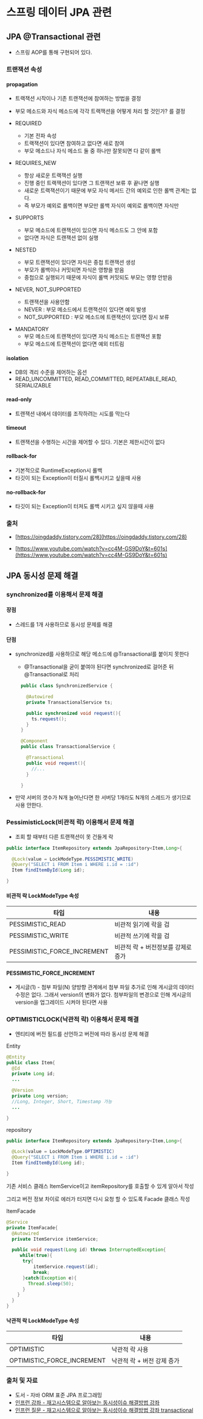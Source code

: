 # 스프링 데이터 JPA 관련

## JPA @Transactional 관련

- 스프링 AOP를 통해 구현되어 있다.

### 트랜잭션 속성

#### propagation

- 트랙잭션 시작이나 기존 트랜잭션에 참여하는 방법을 결정

- 부모 메소드와 자식 메소드에 각각 트랙잭션을 어떻게 처리 할 것인가? 를 결정

- REQUIRED

  - 기본 전파 속성
  - 트랙잭션이 있다면 참여하고 없다면 새로 참여
  - 부모 메소드나 자식 메소드 둘 중 하나만 잘못되면 다 같이 롤백

- REQUIRES_NEW

  - 항상 새로운 트랙잭션 실행
  - 진행 중인 트랙잭션이 있다면 그 트랜잭션 보류 후 끝나면 실행
  - 새로운 트랙잭션이기 때문에 부모 자식 메서드 간의 예외로 인한 롤백 관계는 없다.
  - 즉 부모가 예외로 롤백이면 부모만 롤백 자식이 예외로 롤백이면 자식만

- SUPPORTS

  - 부모 메소드에 트랜잭션이 있으면 자식 메소드도 그 안에 포함
  - 없다면 자식은 트랜잭션 없이 실행

- NESTED

  - 부모 트랜잭션이 있다면 자식은 중첩 트랜잭션 생성
  - 부모가 롤백이나 커밋되면 자식은 영향을 받음
  - 중첩으로 실행되기 때문에 자식이 롤백 커밋되도 부모는 영향 안받음

- NEVER, NOT_SUPPORTED
  - 트랜잭션을 사용안함
  - NEVER : 부모 메소드에서 트랜잭션이 있다면 예외 발생
  - NOT_SUPPORTED : 부모 메소드에 트랜잭션이 있다면 잠시 보류

* MANDATORY
  - 부모 메소드에 트랜잭션이 있다면 자식 메소드는 트랜잭션 포함
  - 부모 메소드에 트랜잭션이 없다면 예외 터트림

#### isolation

- DB의 격리 수준을 제어하는 옵션
- READ_UNCOMMITTED, READ_COMMITTED, REPEATABLE_READ, SERIALIZABLE

#### read-only

- 트랜잭션 내에서 데이터를 조작하려는 시도를 막는다

#### timeout

- 트랜잭션을 수행하는 시간을 제어할 수 있다. 기본은 제한시간이 없다

#### rollback-for

- 기본적으로 RuntimeException시 롤백
- 타깃이 되는 Exception이 터질시 롤백시키고 싶을때 사용

#### no-rollback-for

- 타깃이 되는 Exception이 터져도 롤백 시키고 싶지 않을때 사용

### 출처

- [https://oingdaddy.tistory.com/28](https://oingdaddy.tistory.com/28)

- [https://www.youtube.com/watch?v=cc4M-GS9DoY&t=601s](https://www.youtube.com/watch?v=cc4M-GS9DoY&t=601s)

## JPA 동시성 문제 해결

### synchronized를 이용해서 문제 해결

#### 장점

- 스레드를 1개 사용하므로 동시성 문제를 해결

#### 단점

- synchronized를 사용하므로 해당 메소드에 @Transactional를 붙이지 못한다

  - @Transactional을 굳이 붙여야 된다면 synchronized로 걸어준 뒤 @Transactional로 처리

  ```java
    public class SynchronizedService {

      @Autowired
      private TransactionalService ts;

      public synchronized void request(){
        ts.request();
      }
    }

    @Component
    public class TransactionalService {

      @Transactional
      public void request(){
        //...
      }

    }
  ```

- 만약 서버의 갯수가 N개 늘어난다면 한 서버당 1개라도 N개의 스레드가 생기므로 사용 안한다.

### PessimisticLock(비관적 락) 이용해서 문제 해결

- 조회 할 때부터 다른 트랜잭션이 못 건들게 락

```java
public interface ItemRepository extends JpaRepository<Item,Long>{

  @Lock(value = LockModeType.PESSIMISTIC_WRITE)
  @Query("SELECT i FROM Item i WHERE i.id = :id")
  Item findItemById(Long id);

}
```

#### 비관적 락 LockModeType 속성

| 타입                        | 내용                               |
| --------------------------- | ---------------------------------- |
| PESSIMISTIC_READ            | 비관적 읽기에 락을 검              |
| PESSIMISTIC_WRITE           | 비관적 쓰기에 락을 검              |
| PESSIMISTIC_FORCE_INCREMENT | 비관적 락 + 버전정보를 강제로 증가 |

#### PESSIMISTIC_FORCE_INCREMENT

- 게시글(1) - 첨부 파일(N) 양방향 관계에서 첨부 파일 추가로 인해 게시글의 데이터 수정은 없다. 그래서 version의 변화가 없다. 첨부파일의 변경으로 인해 게시글의 version을 업그레이드 시켜야 된다면 사용

### OPTIMISTICLOCK(낙관적 락) 이용해서 문제 해결

- 엔티티에 버전 필드를 선언하고 버전에 따라 동시성 문제 해결

Entity

```java
@Entity
public class Item{
  @Id
  private Long id;
  ...

  @Version
  private Long version;
  //Long, Integer, Short, Timestamp 가능
  ...

}

```

repository

```java
public interface ItemRepository extends JpaRepository<Item,Long>{

  @Lock(value = LockModeType.OPTIMISTIC)
  @Query("SELECT i FROM Item i WHERE i.id = :id")
  Item findItemById(Long id);

}


```

기존 서비스 클래스 ItemService이고 itemRepository를 호출할 수 있게 알아서 작성

그리고 버전 정보 차이로 에러가 터지면 다시 요청 할 수 있도록 Facade 클래스 작성

ItemFacade

```java
@Service
private ItemFacade{
  @Autowired
  private ItemService itemService;

  public void request(Long id) throws InterruptedException{
     while(true){
      try{
          itemService.request(id);
          break;
      }catch(Exception e){
        Thread.sleep(50);
      }
    }
  }
}
```

#### 낙관적 락 LockModeType 속성

| 타입                       | 내용                       |
| -------------------------- | -------------------------- |
| OPTIMISTIC                 | 낙관적 락 사용             |
| OPTIMISTIC_FORCE_INCREMENT | 낙관적 락 + 버전 강제 증가 |

### 출처 및 자료

- 도서 - 자바 ORM 표준 JPA 프로그래밍
- [인프런 강좌 - 재고시스템으로 알아보는 동시성이슈 해결방법 강좌](https://www.inflearn.com/course/%EB%8F%99%EC%8B%9C%EC%84%B1%EC%9D%B4%EC%8A%88-%EC%9E%AC%EA%B3%A0%EC%8B%9C%EC%8A%A4%ED%85%9C/dashboard)
- [인프런 질문 - 재고시스템으로 알아보는 동시성이슈 해결방법 강좌 transactional](https://www.inflearn.com/questions/619166)
